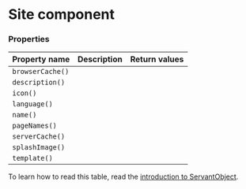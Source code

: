 
# Site component

### Properties

Property name   | Description | Return values
--------------- | ----------- | -------------
`browserCache()`	|  |
`description()`		|  |
`icon()`			|  |
`language()`		|  |
`name()`			|  |
`pageNames()`		|  |
`serverCache()`		|  |
`splashImage()`		|  |
`template()`		|  |


To learn how to read this table, read the [introduction to ServantObject](/technical-docs/about/servant-objects).
